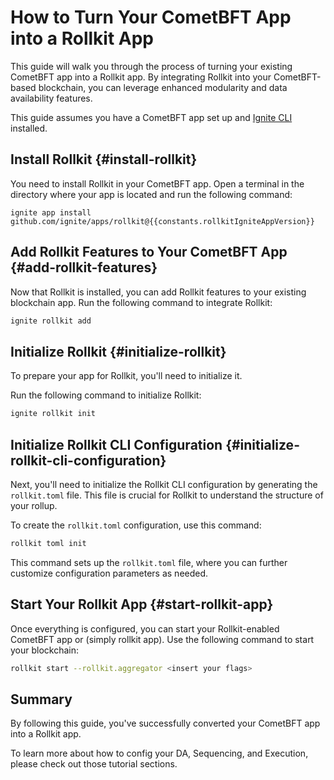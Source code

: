 # How to Turn Your CometBFT App into a Rollkit App

This guide will walk you through the process of turning your existing CometBFT app into a Rollkit app. By integrating Rollkit into your CometBFT-based blockchain, you can leverage enhanced modularity and data availability features.

<!-- markdownlint-disable MD033 -->
<script setup>
import Callout from '../.vitepress/components/callout.vue'
import constants from '../.vitepress/constants/constants.js'
</script>

This guide assumes you have a CometBFT app set up and [Ignite CLI](https://docs.ignite.com) installed.

## Install Rollkit {#install-rollkit}

You need to install Rollkit in your CometBFT app. Open a terminal in the directory where your app is located and run the following command:

```bash-vue
ignite app install github.com/ignite/apps/rollkit@{{constants.rollkitIgniteAppVersion}}
```

## Add Rollkit Features to Your CometBFT App {#add-rollkit-features}

Now that Rollkit is installed, you can add Rollkit features to your existing blockchain app. Run the following command to integrate Rollkit:

```bash
ignite rollkit add
```

## Initialize Rollkit {#initialize-rollkit}

To prepare your app for Rollkit, you'll need to initialize it.

Run the following command to initialize Rollkit:

```bash
ignite rollkit init
```

## Initialize Rollkit CLI Configuration {#initialize-rollkit-cli-configuration}

Next, you'll need to initialize the Rollkit CLI configuration by generating the `rollkit.toml` file. This file is crucial for Rollkit to understand the structure of your rollup.

To create the `rollkit.toml` configuration, use this command:

```bash
rollkit toml init
```

This command sets up the `rollkit.toml` file, where you can further customize configuration parameters as needed.

## Start Your Rollkit App {#start-rollkit-app}

Once everything is configured, you can start your Rollkit-enabled CometBFT app or (simply rollkit app). Use the following command to start your blockchain:

```bash
rollkit start --rollkit.aggregator <insert your flags>
```

## Summary

By following this guide, you've successfully converted your CometBFT app into a Rollkit app.

To learn more about how to config your DA, Sequencing, and Execution, please check out those tutorial sections.
